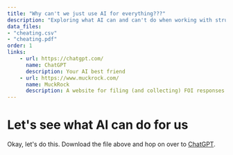```yaml
---
title: "Why can't we just use AI for everything???"
description: "Exploring what AI can and can't do when working with structured data"
data_files:
- "cheating.csv"
- "cheating.pdf"
order: 1
links:
    - url: https://chatgpt.com/
      name: ChatGPT
      description: Your AI best friend
    - url: https://www.muckrock.com/
      name: MuckRock
      description: A website for filing (and collecting) FOI responses
---
```


# Let's see what AI can do for us

Okay, let's do this. Download the file above and hop on over to [ChatGPT](https://chatgpt.com/).